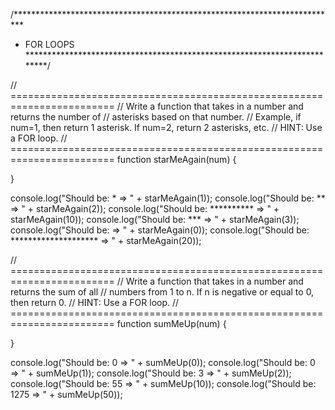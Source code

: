 /**************************************************************************
 * FOR LOOPS 
 *************************************************************************/
 
// ========================================================================
// Write a function that takes in a number and returns the number of
// asterisks based on that number.
// Example, if num=1, then return 1 asterisk. If num=2, return 2 asterisks, etc.
// HINT: Use a FOR loop.
// ========================================================================
function starMeAgain(num) {

}

console.log("Should be: * => " + starMeAgain(1));
console.log("Should be: ** => " + starMeAgain(2));
console.log("Should be: ********** => " + starMeAgain(10));
console.log("Should be: *** => " + starMeAgain(3));
console.log("Should be:  => " + starMeAgain(0));
console.log("Should be: ******************** => " + starMeAgain(20));


// ========================================================================
// Write a function that takes in a number and returns the sum of all 
// numbers from 1 to n. If n is negative or equal to 0, then return 0.
// HINT: Use a FOR loop.
// ========================================================================
function sumMeUp(num) {

}

console.log("Should be: 0 => " + sumMeUp(0));
console.log("Should be: 0 => " + sumMeUp(1));
console.log("Should be: 3 => " + sumMeUp(2));
console.log("Should be: 55 => " + sumMeUp(10));
console.log("Should be: 1275 => " + sumMeUp(50));
